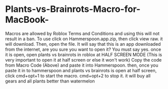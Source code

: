 # Plants-vs-Brainrots-Macro-for-MacBook-
Macros are allowed by Roblox Terms and Conditions and using this will not result in a ban. 
To use click on Hammerspoon.app.zip, then click view raw. it will download. Then, open the file. It will say that this is an app downloaded from the internet, are you sure you want to open it? You must say yes. once it is open, open plants vs brainrots in roblox at HALF SCREEN MODE (This is very important to open it at half screen or else it won't work) Copy the code from Macro Code (Above) and paste it into Hammerspoon. then, once you paste it in to hammerspoon and plants vs brainrots is open at half screen, click cmd+opt+1 to start the macro. cmd+opt+2 to stop it. it will buy all gears and all plants better than watermelon
